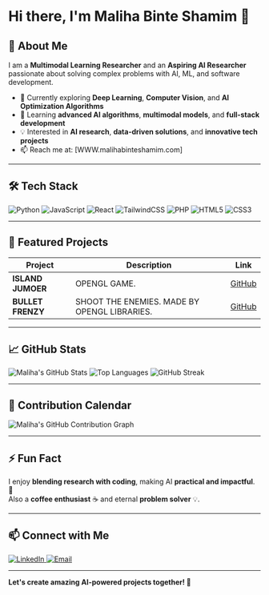 # Hi there, I'm Maliha Binte Shamim 👋

## 🌟 About Me
I am a **Multimodal Learning Researcher** and an **Aspiring AI Researcher** passionate about solving complex problems with AI, ML, and software development.  

- 🔭 Currently exploring **Deep Learning**, **Computer Vision**, and **AI Optimization Algorithms**  
- 🌱 Learning **advanced AI algorithms**, **multimodal models**, and **full-stack development**  
- 💡 Interested in **AI research**, **data-driven solutions**, and **innovative tech projects**  
- 📫 Reach me at: [WWW.malihabinteshamim.com]  

---

## 🛠 Tech Stack
<p>
  <img alt="Python" src="https://img.shields.io/badge/-Python-3776AB?style=for-the-badge&logo=python&logoColor=white" />
  <img alt="JavaScript" src="https://img.shields.io/badge/-JavaScript-F7DF1E?style=for-the-badge&logo=javascript&logoColor=black" />
  <img alt="React" src="https://img.shields.io/badge/-React-61DAFB?style=for-the-badge&logo=react&logoColor=black" />
  <img alt="TailwindCSS" src="https://img.shields.io/badge/-TailwindCSS-06B6D4?style=for-the-badge&logo=tailwind-css&logoColor=white" />
  <img alt="PHP" src="https://img.shields.io/badge/-PHP-777BB4?style=for-the-badge&logo=php&logoColor=white" />
  <img alt="HTML5" src="https://img.shields.io/badge/-HTML5-E34F26?style=for-the-badge&logo=html5&logoColor=white" />
  <img alt="CSS3" src="https://img.shields.io/badge/-CSS3-1572B6?style=for-the-badge&logo=css3&logoColor=white" />
</p>

---

## 📂 Featured Projects
| Project | Description | Link |
|---------|-------------|------|
| **ISLAND JUMOER** | OPENGL GAME. | [GitHub](https://github.com/mabishaaaa/Island-Jumper.git) |
| **BULLET FRENZY** | SHOOT THE ENEMIES. MADE BY OPENGL LIBRARIES. | [GitHub](https://github.com/mabishaaaa/BulletFrenzy.git) |
---

## 📈 GitHub Stats
![Maliha's GitHub Stats](https://github-readme-stats.vercel.app/api?username=mabishaaaa&show_icons=true&theme=radical&count_private=true)
![Top Languages](https://github-readme-stats.vercel.app/api/top-langs/?username=mabishaaaa&layout=compact&theme=radical)
![GitHub Streak](https://github-readme-streak-stats.herokuapp.com/?user=mabishaaaa&theme=radical)

---

## 🌈 Contribution Calendar
![Maliha's GitHub Contribution Graph](https://github-contribution-stats.vercel.app/api/?username=mabishaaaa)

---

## ⚡ Fun Fact
I enjoy **blending research with coding**, making AI **practical and impactful**. 🚀  
Also a **coffee enthusiast** ☕ and eternal **problem solver** 💡.

---

## 📫 Connect with Me
<p>
 <a href="https://www.linkedin.com/in/maliha-binte-shamim/" target="_blank">
    <img alt="LinkedIn" src="https://img.shields.io/badge/LinkedIn-Maliha-blue?style=for-the-badge&logo=linkedin&logoColor=white" />
  </a>
 <a href="mailto:hello@malihabinteshamim.com">
    <img alt="Email" src="https://img.shields.io/badge/Email-YourEmail-D14836?style=for-the-badge&logo=gmail&logoColor=white" />
  </a>
</p>

---

**Let's create amazing AI-powered projects together! 🚀**
